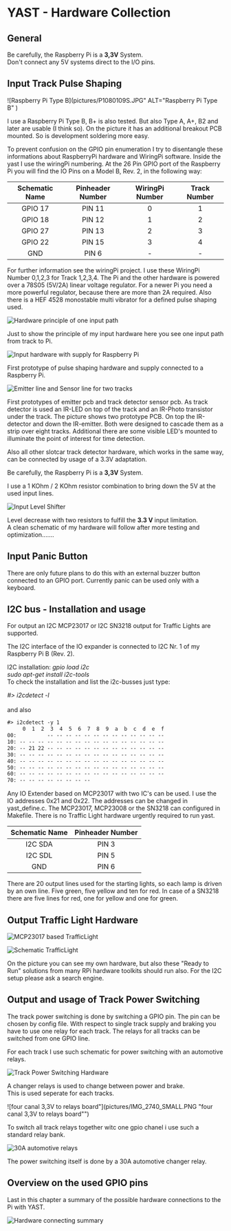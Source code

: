 # YAST - Hardware Collection

## General
 
Be carefully, the Raspberry Pi is a **3,3V** System.  
Don't connect any 5V systems direct to the I/O pins.

## Input Track Pulse Shaping

![Raspberry Pi Type B](pictures/P1080109S.JPG" ALT="Raspberry Pi Type B" )

I use a Raspberry Pi Type B, B+ is also tested. But also Type A, A+, B2 and later are usable (I think so).
On the picture it has an additional breakout PCB mounted. So is development soldering more easy.

To prevent confusion on the GPIO pin enumeration I try to disentangle these informations
about RaspberryPi hardware and WiringPi software.
Inside the yast I use the wiringPi numbering.
At the 26 Pin GPIO port of the Raspberry Pi you will find the
IO Pins on a Model B, Rev. 2, in the following way:


 
| Schematic Name | Pinheader Number | WiringPi Number | Track Number |
|:---:|:---:|:---:|:---:|
| GPIO 17 | PIN 11 | 0 | 1 |
| GPIO 18 |PIN 12 | 1 | 2 |
| GPIO 27 | PIN 13 | 2 | 3 |
| GPIO 22 | PIN 15 | 3 | 4 |
| GND  | PIN 6 | - | - |


For further information see the wiringPi project.
I use these WiringPi Number 0,1,2,3 for Track 1,2,3,4.
The Pi and the other hardware is powered over a 78S05 (5V/2A) linear voltage regulator.
For a newer Pi you need a more powerful regulator, because there are more than 2A required.
Also there is a HEF 4528 monostable multi vibrator for a defined pulse shaping used.

![Hardware principle of one input path](pictures/hardwareschematic_input.gif "Hardware principle of one input path" )

Just to show the principle of my input hardware here you see one input path from track to Pi.

![Input hardware with supply for Raspberry Pi](pictures/P1080115S.JPG "Input hardware with supply for Raspberry Pi" )
 
First prototype of pulse shaping hardware and supply connected to a Raspberry Pi.

![Emitter line and Sensor line for two tracks](pictures/P1080120S.JPG "Emitter line and Sensor line for two tracks" )

First prototypes of emitter pcb and track detector sensor pcb.
As track detector is used an IR-LED on top of the track and an IR-Photo transistor under the track.
The picture shows two prototype PCB. On top the IR-detector and down the IR-emitter.
Both were designed to cascade them as a strip over eight tracks. Additional there are
some visible LED's mounted to illuminate the point of interest for time detection.

Also all other slotcar track detector hardware, which works in the same way,
can be connected by usage of a 3.3V adaptation.

Be carefully, the Raspberry Pi is a **3,3V** System.

I use a 1 KOhm / 2 KOhm  resistor combination  to
bring down the 5V at the used input lines.

![Input Level Shifter](pictures/5V_TO_33V.PNG "Input Level Shifter" )

Level decrease with two resistors to fulfill the **3.3 V** input limitation.  
A clean schematic of my hardware will follow after more testing and optimization.......

## Input Panic Button
    
There are only future plans to do this with an external buzzer button connected to an GPIO port.
Currently panic can be used only with a keyboard.

## I2C bus - Installation and usage

For output an I2C MCP23017 or I2C SN3218 output for Traffic Lights are supported.

The I2C interface of the IO expander is connected to I2C Nr. 1 of my Raspberry Pi B (Rev. 2).

I2C installation:
<cite>gpio load i2c</cite><br>
<cite>sudo apt-get install i2c-tools</cite><br>
To check the installation and list the i2c-busses just type:  

<cite>#> i2cdetect -l</cite><br>  
and also

```markdown
#> i2cdetect -y 1
     0  1  2  3  4  5  6  7  8  9  a  b  c  d  e  f
00:          -- -- -- -- -- -- -- -- -- -- -- -- --
10: -- -- -- -- -- -- -- -- -- -- -- -- -- -- -- --
20: -- 21 22 -- -- -- -- -- -- -- -- -- -- -- -- --
30: -- -- -- -- -- -- -- -- -- -- -- -- -- -- -- --
40: -- -- -- -- -- -- -- -- -- -- -- -- -- -- -- --
50: -- -- -- -- -- -- -- -- -- -- -- -- -- -- -- --
60: -- -- -- -- -- -- -- -- -- -- -- -- -- -- -- --
70: -- -- -- -- -- -- -- --
```

Any IO Extender based on MCP23017 with two IC's can be used. I use the IO addresses 0x21 and 0x22. The
addresses can be changed in yast_define.c.
The MCP23017, MCP23008 or the SN3218 can configured in Makefile.
There is no Traffic Light hardware urgently required to run yast.

| Schematic Name | Pinheader Number |
|:---:|:---:|
| I2C SDA | PIN 3 |
| I2C SDL | PIN 5 |
| GND | PIN 6 |

There are 20 output lines used for the starting lights, so each lamp is driven by an own line.
Five green, five yellow and ten for red. In case of a SN3218 there are five lines for red, one for
yellow and one for green.

## Output Traffic Light Hardware

![MCP23017 based TrafficLight](pictures/P1080508S.JPG "MCP23017 based TrafficLight" )

![Schematic TrafficLight](pictures/MCP23017_Ampel.gif "Schematic TrafficLight" )

On the picture you can see my own hardware, but also these "Ready to Run" solutions from many
RPi hardware toolkits should run also. For the I2C setup please ask a search engine.

## Output and usage of Track Power Switching

The track power switching is done by switching a GPIO pin.
The pin can be chosen by config file.
With respect to single track supply and braking you have to use one relay for each track.
The relays for all tracks can be switched from one GPIO line.

For each track I use such schematic for power switching with an automotive relays.

![Track Power Switching Hardware](pictures/TPS.PNG "Track Power Switching Hardware" )

A changer relays is used to change between power and brake.  
This is used seperate for each tracks.

![four canal 3,3V to relays board"](pictures/IMG_2740_SMALL.PNG "four canal 3,3V to relays board"")

To switch all track relays together witc one gpio chanel i use such a standard relay bank.

![30A automotive relays](pictures/IMG_2743_SMALL.PNG" "30A automotive relays")

The power switching itself is done by a 30A automotive changer relay.

## Overview on the used GPIO pins

Last in this chapter a summary of the possible hardware connections to the Pi with YAST.

![Hardware connecting summary](pictures/PINBELEGUNG.GIF "Hardware connecting summary")


